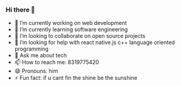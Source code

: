 ### Hi there 👋


- 🔭 I’m currently working on web development 
- 🌱 I’m currently learning software engineering
- 👯 I’m looking to collaborate on open source projects
- 🤔 I’m looking for help with react native.js c++ language oriented programming
- 💬 Ask me about tech
- 📫 How to reach me: 8319775420
- 😄 Pronouns: him
- ⚡ Fun fact: if u cant fin the shine be the sunshine
